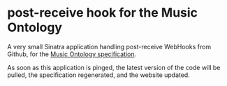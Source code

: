 post-receive hook for the Music Ontology
========================================

A very small Sinatra application handling post-receive
WebHooks from Github, for the [Music Ontology specification](https://github.com/motools/musicontology).

As soon as this application is pinged, the latest version of the code
will be pulled, the specification regenerated, and the website updated.
